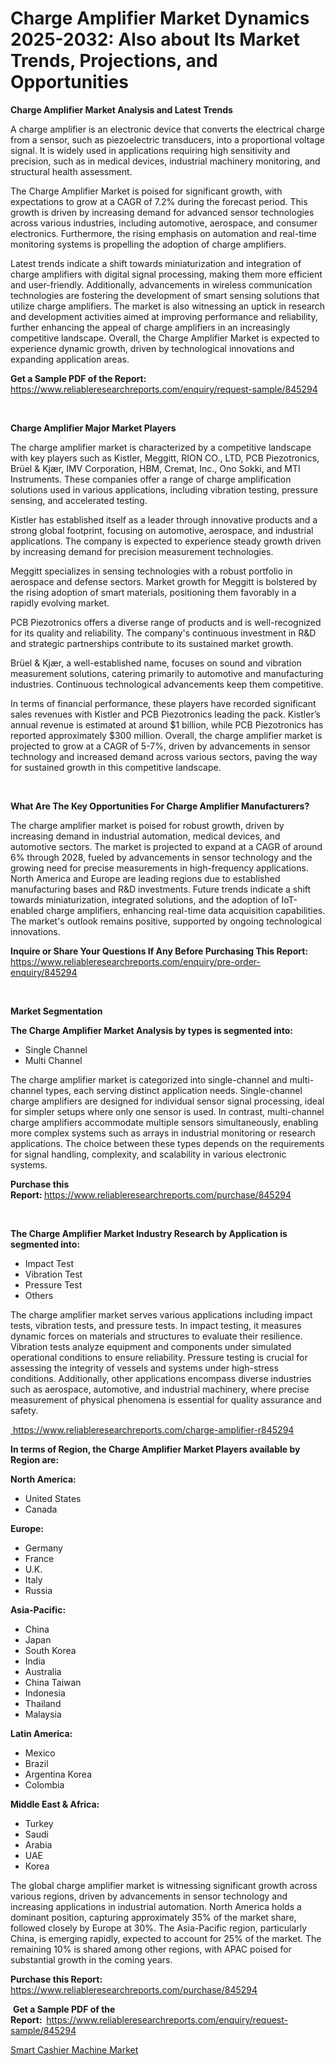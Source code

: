 <p><h1>Charge Amplifier Market Dynamics 2025-2032: Also about Its Market Trends, Projections, and Opportunities</h1></p><p><strong>Charge Amplifier Market Analysis and Latest Trends</strong></p>
<p><p>A charge amplifier is an electronic device that converts the electrical charge from a sensor, such as piezoelectric transducers, into a proportional voltage signal. It is widely used in applications requiring high sensitivity and precision, such as in medical devices, industrial machinery monitoring, and structural health assessment.</p><p>The Charge Amplifier Market is poised for significant growth, with expectations to grow at a CAGR of 7.2% during the forecast period. This growth is driven by increasing demand for advanced sensor technologies across various industries, including automotive, aerospace, and consumer electronics. Furthermore, the rising emphasis on automation and real-time monitoring systems is propelling the adoption of charge amplifiers.</p><p>Latest trends indicate a shift towards miniaturization and integration of charge amplifiers with digital signal processing, making them more efficient and user-friendly. Additionally, advancements in wireless communication technologies are fostering the development of smart sensing solutions that utilize charge amplifiers. The market is also witnessing an uptick in research and development activities aimed at improving performance and reliability, further enhancing the appeal of charge amplifiers in an increasingly competitive landscape. Overall, the Charge Amplifier Market is expected to experience dynamic growth, driven by technological innovations and expanding application areas.</p></p>
<p><strong>Get a Sample PDF of the Report:&nbsp;</strong> <a href="https://www.reliableresearchreports.com/enquiry/request-sample/845294?utm_campaign=3383&utm_medium=2&utm_source=Github&utm_content=ia&utm_term=08042025&utm_id=charge-amplifier">https://www.reliableresearchreports.com/enquiry/request-sample/845294</a></p>
<p>&nbsp;</p>
<p><strong>Charge Amplifier Major Market Players</strong></p>
<p><p>The charge amplifier market is characterized by a competitive landscape with key players such as Kistler, Meggitt, RION CO., LTD, PCB Piezotronics, Brüel & Kjær, IMV Corporation, HBM, Cremat, Inc., Ono Sokki, and MTI Instruments. These companies offer a range of charge amplification solutions used in various applications, including vibration testing, pressure sensing, and accelerated testing.</p><p>Kistler has established itself as a leader through innovative products and a strong global footprint, focusing on automotive, aerospace, and industrial applications. The company is expected to experience steady growth driven by increasing demand for precision measurement technologies.</p><p>Meggitt specializes in sensing technologies with a robust portfolio in aerospace and defense sectors. Market growth for Meggitt is bolstered by the rising adoption of smart materials, positioning them favorably in a rapidly evolving market.</p><p>PCB Piezotronics offers a diverse range of products and is well-recognized for its quality and reliability. The company's continuous investment in R&D and strategic partnerships contribute to its sustained market growth.</p><p>Brüel & Kjær, a well-established name, focuses on sound and vibration measurement solutions, catering primarily to automotive and manufacturing industries. Continuous technological advancements keep them competitive.</p><p>In terms of financial performance, these players have recorded significant sales revenues with Kistler and PCB Piezotronics leading the pack. Kistler’s annual revenue is estimated at around $1 billion, while PCB Piezotronics has reported approximately $300 million. Overall, the charge amplifier market is projected to grow at a CAGR of 5-7%, driven by advancements in sensor technology and increased demand across various sectors, paving the way for sustained growth in this competitive landscape.</p></p>
<p>&nbsp;</p>
<p><strong>What Are The Key Opportunities For Charge Amplifier Manufacturers?</strong></p>
<p><p>The charge amplifier market is poised for robust growth, driven by increasing demand in industrial automation, medical devices, and automotive sectors. The market is projected to expand at a CAGR of around 6% through 2028, fueled by advancements in sensor technology and the growing need for precise measurements in high-frequency applications. North America and Europe are leading regions due to established manufacturing bases and R&D investments. Future trends indicate a shift towards miniaturization, integrated solutions, and the adoption of IoT-enabled charge amplifiers, enhancing real-time data acquisition capabilities. The market's outlook remains positive, supported by ongoing technological innovations.</p></p>
<p><strong>Inquire or Share Your Questions If Any Before Purchasing This Report:</strong> <a href="https://www.reliableresearchreports.com/enquiry/pre-order-enquiry/845294?utm_campaign=3383&utm_medium=2&utm_source=Github&utm_content=ia&utm_term=08042025&utm_id=charge-amplifier">https://www.reliableresearchreports.com/enquiry/pre-order-enquiry/845294</a></p>
<p>&nbsp;</p>
<p><strong>Market Segmentation</strong></p>
<p><strong>The Charge Amplifier Market Analysis by types is segmented into:</strong></p>
<p><ul><li>Single Channel</li><li>Multi Channel</li></ul></p>
<p><p>The charge amplifier market is categorized into single-channel and multi-channel types, each serving distinct application needs. Single-channel charge amplifiers are designed for individual sensor signal processing, ideal for simpler setups where only one sensor is used. In contrast, multi-channel charge amplifiers accommodate multiple sensors simultaneously, enabling more complex systems such as arrays in industrial monitoring or research applications. The choice between these types depends on the requirements for signal handling, complexity, and scalability in various electronic systems.</p></p>
<p><strong>Purchase this Report:&nbsp;</strong><a href="https://www.reliableresearchreports.com/purchase/845294?utm_campaign=3383&utm_medium=2&utm_source=Github&utm_content=ia&utm_term=08042025&utm_id=charge-amplifier">https://www.reliableresearchreports.com/purchase/845294</a></p>
<p>&nbsp;</p>
<p><strong>The Charge Amplifier Market Industry Research by Application is segmented into:</strong></p>
<p><ul><li>Impact Test</li><li>Vibration Test</li><li>Pressure Test</li><li>Others</li></ul></p>
<p><p>The charge amplifier market serves various applications including impact tests, vibration tests, and pressure tests. In impact testing, it measures dynamic forces on materials and structures to evaluate their resilience. Vibration tests analyze equipment and components under simulated operational conditions to ensure reliability. Pressure testing is crucial for assessing the integrity of vessels and systems under high-stress conditions. Additionally, other applications encompass diverse industries such as aerospace, automotive, and industrial machinery, where precise measurement of physical phenomena is essential for quality assurance and safety.</p></p>
<p><a href="https://www.reliableresearchreports.com/charge-amplifier-r845294?utm_campaign=3383&utm_medium=2&utm_source=Github&utm_content=ia&utm_term=08042025&utm_id=charge-amplifier">&nbsp;https://www.reliableresearchreports.com/charge-amplifier-r845294</a></p>
<p><strong>In terms of Region, the Charge Amplifier Market Players available by Region are:</strong></p>
<p>
    <p> <strong> North America: </strong>
        <ul>
            <li>United States</li>
            <li>Canada</li>
        </ul>
        </p> 
    <p> <strong> Europe: </strong>
        <ul>
            <li>Germany</li>
            <li>France</li>
            <li>U.K.</li>
            <li>Italy</li>
            <li>Russia</li>
        </ul>
        </p> 
    <p> <strong> Asia-Pacific: </strong>
        <ul>
            <li>China</li>
            <li>Japan</li>
            <li>South Korea</li>
            <li>India</li>
            <li>Australia</li>
            <li>China Taiwan</li>
            <li>Indonesia</li>
            <li>Thailand</li>
            <li>Malaysia</li>
        </ul>
        </p> 
    <p> <strong> Latin America: </strong>
        <ul>
            <li>Mexico</li>
            <li>Brazil</li>
            <li>Argentina Korea</li>
            <li>Colombia</li>
        </ul>
        </p> 
    <p> <strong> Middle East & Africa: </strong>
        <ul>
            <li>Turkey</li>
            <li>Saudi</li>
            <li>Arabia</li>
            <li>UAE</li>
            <li>Korea</li>
        </ul>
    </p>
    </p>
<p><p>The global charge amplifier market is witnessing significant growth across various regions, driven by advancements in sensor technology and increasing applications in industrial automation. North America holds a dominant position, capturing approximately 35% of the market share, followed closely by Europe at 30%. The Asia-Pacific region, particularly China, is emerging rapidly, expected to account for 25% of the market. The remaining 10% is shared among other regions, with APAC poised for substantial growth in the coming years.</p></p>
<p><strong>Purchase this Report: </strong><a href="https://www.reliableresearchreports.com/purchase/845294?utm_campaign=3383&utm_medium=2&utm_source=Github&utm_content=ia&utm_term=08042025&utm_id=charge-amplifier">https://www.reliableresearchreports.com/purchase/845294</a></p>
<p>&nbsp;<strong>Get a Sample PDF of the Report:&nbsp;&nbsp;</strong><a href="https://www.reliableresearchreports.com/enquiry/request-sample/845294?utm_campaign=3383&utm_medium=2&utm_source=Github&utm_content=ia&utm_term=08042025&utm_id=charge-amplifier">https://www.reliableresearchreports.com/enquiry/request-sample/845294</a></p>
<p><strong></strong></p>
<p><p><a href="https://github.com/shadnfamoza/Market-Research-Report-List-1/blob/main/smart-cashier-machine-market.md?utm_campaign=3383&utm_medium=2&utm_source=Github&utm_content=ia&utm_term=08042025&utm_id=charge-amplifier">Smart Cashier Machine Market</a></p></p>
